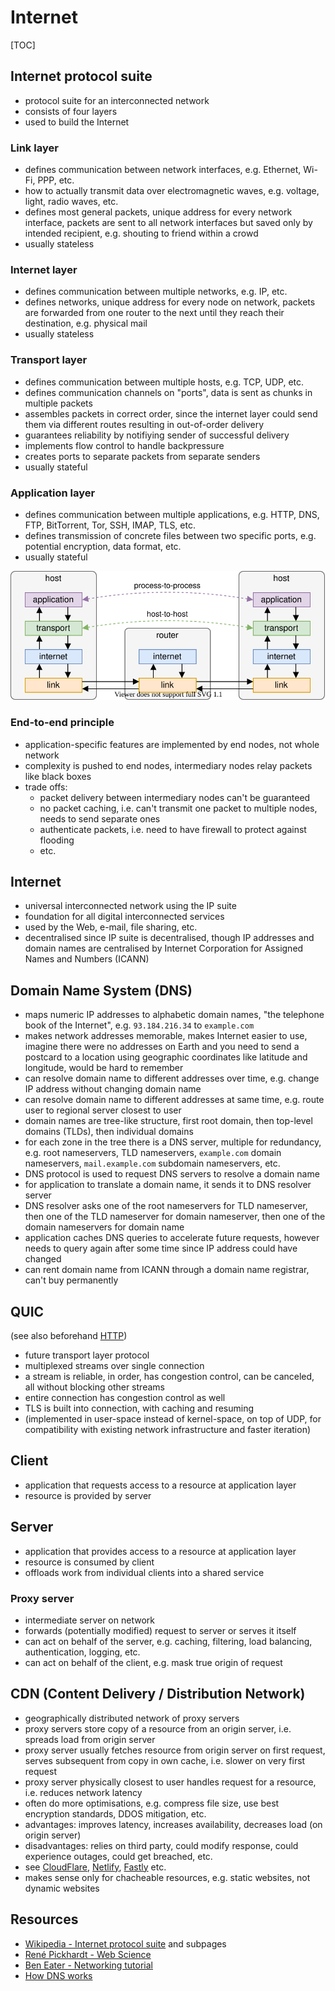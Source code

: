 # Internet

[TOC]



## Internet protocol suite

- protocol suite for an interconnected network
- consists of four layers
- used to build the Internet

### Link layer

- defines communication between network interfaces, e.g. Ethernet, Wi-Fi, PPP, etc.
- how to actually transmit data over electromagnetic waves, e.g. voltage, light, radio waves, etc.
- defines most general packets, unique address for every network interface, packets are sent to all network interfaces but saved only by intended recipient, e.g. shouting to friend within a crowd
- usually stateless

### Internet layer

- defines communication between multiple networks, e.g. IP, etc.
- defines networks, unique address for every node on network, packets are forwarded from one router to the next until they reach their destination, e.g. physical mail
- usually stateless

### Transport layer

- defines communication between multiple hosts, e.g. TCP, UDP, etc.
- defines communication channels on "ports", data is sent as chunks in multiple packets
- assembles packets in correct order, since the internet layer could send them via different routes resulting in out-of-order delivery
- guarantees reliability by notifiying sender of successful delivery
- implements flow control to handle backpressure
- creates ports to separate packets from separate senders
- usually stateful

### Application layer

- defines communication between multiple applications, e.g. HTTP, DNS, FTP, BitTorrent, Tor, SSH, IMAP, TLS, etc.
- defines transmission of concrete files between two specific ports, e.g. potential encryption, data format, etc.
- usually stateful

![The four layers of the Internet protocol suite](iplayers.svg)

### End-to-end principle

- application-specific features are implemented by end nodes, not whole network
- complexity is pushed to end nodes, intermediary nodes relay packets like black boxes
- trade offs:
  - packet delivery between intermediary nodes can't be guaranteed
  - no packet caching, i.e. can't transmit one packet to multiple nodes, needs to send separate ones
  - authenticate packets, i.e. need to have firewall to protect against flooding
  - etc.



## Internet

- universal interconnected network using the IP suite
- foundation for all digital interconnected services
- used by the Web, e-mail, file sharing, etc.  
- decentralised since IP suite is decentralised, though IP addresses and domain names are centralised by Internet Corporation for Assigned Names and Numbers (ICANN)



## Domain Name System (DNS)

- maps numeric IP addresses to alphabetic domain names, "the telephone book of the Internet", e.g. `93.184.216.34` to `example.com`
- makes network addresses memorable, makes Internet easier to use, imagine there were no addresses on Earth and you need to send a postcard to a location using geographic coordinates like latitude and longitude, would be hard to remember
- can resolve domain name to different addresses over time, e.g. change IP address without changing domain name
- can resolve domain name to different addresses at same time, e.g. route user to regional server closest to user
- domain names are tree-like structure, first root domain, then top-level domains (TLDs), then individual domains
- for each zone in the tree there is a DNS server, multiple for redundancy, e.g. root nameservers, TLD nameservers, `example.com` domain nameservers, `mail.example.com` subdomain nameservers, etc.
- DNS protocol is used to request DNS servers to resolve a domain name
- for application to translate a domain name, it sends it to DNS resolver server
- DNS resolver asks one of the root nameservers for TLD nameserver, then one of the TLD nameserver for domain nameserver, then one of the domain nameservers for domain name
- application caches DNS queries to accelerate future requests, however needs to query again after some time since IP address could have changed
- can rent domain name from ICANN through a domain name registrar, can't buy permanently



## QUIC

(see also beforehand [HTTP](#))

- future transport layer protocol
- multiplexed streams over single connection
- a stream is reliable, in order, has congestion control, can be canceled, all without blocking other streams
- entire connection has congestion control as well
- TLS is built into connection, with caching and resuming
- (implemented in user-space instead of kernel-space, on top of UDP, for compatibility with existing network infrastructure and faster iteration)



## Client

- application that requests access to a resource at application layer
- resource is provided by server



## Server

- application that provides access to a resource at application layer
- resource is consumed by client
- offloads work from individual clients into a shared service

### Proxy server

- intermediate server on network
- forwards (potentially modified) request to server or serves it itself
- can act on behalf of the server, e.g. caching, filtering, load balancing, authentication, logging, etc.
- can act on behalf of the client, e.g. mask true origin of request

## CDN (Content Delivery / Distribution Network)

- geographically distributed network of proxy servers
- proxy servers store copy of a resource from an origin server, i.e. spreads load from origin server
- proxy server usually fetches resource from origin server on first request, serves subsequent from copy in own cache, i.e. slower on very first request
- proxy server physically closest to user handles request for a resource, i.e. reduces network latency
- often do more optimisations, e.g. compress file size, use best encryption standards, DDOS mitigation, etc.
- advantages: improves latency, increases availability, decreases load (on origin server)
- disadvantages: relies on third party, could modify response, could experience outages, could get breached, etc.
- see [CloudFlare](https://cloudflare.com/), [Netlify](https://www.netlify.com/), [Fastly](https://www.fastly.com/) etc.
- makes sense only for chacheable resources, e.g. static websites, not dynamic websites



## Resources

- [Wikipedia - Internet protocol suite](https://en.wikipedia.org/wiki/Internet_protocol_suite) and subpages
- [René Pickhardt - Web Science](https://en.wikiversity.org/wiki/Web_Science)
- [Ben Eater - Networking tutorial](https://www.youtube.com/playlist?list=PLowKtXNTBypH19whXTVoG3oKSuOcw_XeW)
- [How DNS works](https://howdns.works/)